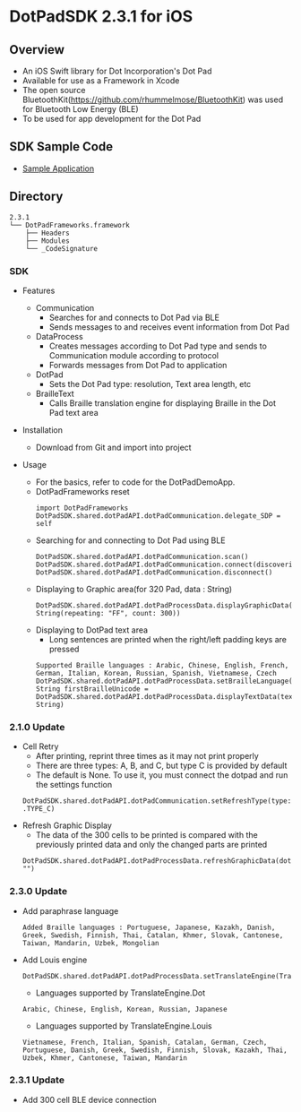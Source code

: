 # DotPadSDK 2.3.1 for iOS

## Overview
* An iOS Swift library for Dot Incorporation's Dot Pad
* Available for use as a Framework in Xcode
* The open source BluetoothKit(https://github.com/rhummelmose/BluetoothKit) was used for Bluetooth Low Energy (BLE)
* To be used for app development for the Dot Pad

## SDK Sample Code
* [Sample Application](https://github.com/dotincorp/dotpad-sample-code/tree/main/iOS/2.2.0)

## Directory
```
2.3.1
└── DotPadFrameworks.framework
    ├── Headers
    ├── Modules
    └── _CodeSignature
```

### SDK
- Features
    - Communication
        - Searches for and connects to Dot Pad via BLE
        - Sends messages to and receives event information from Dot Pad
    - DataProcess
        - Creates messages according to Dot Pad type and sends to Communication module according to protocol
        - Forwards messages from Dot Pad to application
    - DotPad
        - Sets the Dot Pad type: resolution, Text area length, etc
    - BrailleText
        - Calls Braille translation engine for displaying Braille in the Dot Pad text area

- Installation
    - Download from Git and import into project

- Usage
    - For the basics, refer to code for the DotPadDemoApp.
    - DotPadFrameworks reset
        ~~~
        import DotPadFrameworks
        DotPadSDK.shared.dotPadAPI.dotPadCommunication.delegate_SDP = self
        ~~~
    - Searching for and connecting to Dot Pad using BLE
        ~~~
        DotPadSDK.shared.dotPadAPI.dotPadCommunication.scan()
        DotPadSDK.shared.dotPadAPI.dotPadCommunication.connect(discoveries[indexPath.row].remotePeripheral)
        DotPadSDK.shared.dotPadAPI.dotPadCommunication.disconnect()
        ~~~
    - Displaying to Graphic area(for 320 Pad, data : String)
        ~~~
        DotPadSDK.shared.dotPadAPI.dotPadProcessData.displayGraphicData(data: String(repeating: "FF", count: 300))
        ~~~
    - Displaying to DotPad text area
        - Long sentences are printed when the right/left padding keys are pressed
        ~~~
        Supported Braille languages : Arabic, Chinese, English, French, German, Italian, Korean, Russian, Spanish, Vietnamese, Czech
        DotPadSDK.shared.dotPadAPI.dotPadProcessData.setBrailleLanguage(LanguageCode.Korean)
        String firstBrailleUnicode = DotPadSDK.shared.dotPadAPI.dotPadProcessData.displayTextData(text: String)
        ~~~

### 2.1.0 Update
- Cell Retry
    - After printing, reprint three times as it may not print properly
    - There are three types: A, B, and C, but type C is provided by default
    - The default is None. To use it, you must connect the dotpad and run the settings function
    ~~~
    DotPadSDK.shared.dotPadAPI.dotPadCommunication.setRefreshType(type: .TYPE_C)
    ~~~
- Refresh Graphic Display
    - The data of the 300 cells to be printed is compared with the previously printed data and only the changed parts are printed
    ~~~
    DotPadSDK.shared.dotPadAPI.dotPadProcessData.refreshGraphicData(dotDataHexString: "")
    ~~~

### 2.3.0 Update
- Add paraphrase language
    ~~~
    Added Braille languages : Portuguese, Japanese, Kazakh, Danish, Greek, Swedish, Finnish, Thai, Catalan, Khmer, Slovak, Cantonese, Taiwan, Mandarin, Uzbek, Mongolian
    ~~~
- Add Louis engine
    ~~~
    DotPadSDK.shared.dotPadAPI.dotPadProcessData.setTranslateEngine(TranslateEngine.Louis)
    ~~~
    - Languages ​​supported by TranslateEngine.Dot
    ~~~
    Arabic, Chinese, English, Korean, Russian, Japanese
    ~~~
    - Languages ​​supported by TranslateEngine.Louis
    ~~~
    Vietnamese, French, Italian, Spanish, Catalan, German, Czech, Portuguese, Danish, Greek, Swedish, Finnish, Slovak, Kazakh, Thai, Uzbek, Khmer, Cantonese, Taiwan, Mandarin
    ~~~

### 2.3.1 Update
- Add 300 cell BLE device connection